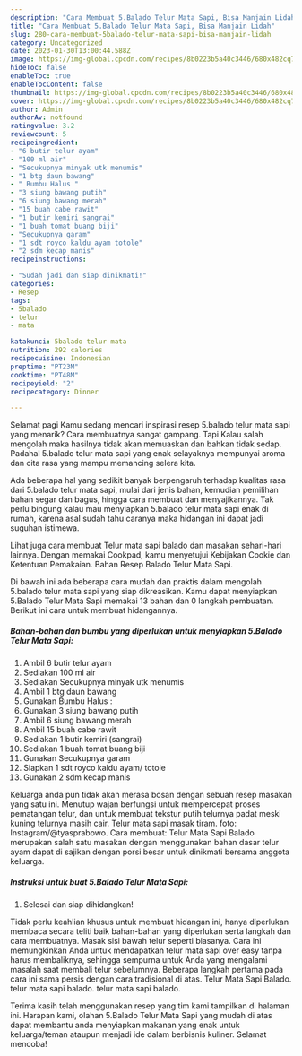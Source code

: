 ```yaml
---
description: "Cara Membuat 5.Balado Telur Mata Sapi, Bisa Manjain Lidah"
title: "Cara Membuat 5.Balado Telur Mata Sapi, Bisa Manjain Lidah"
slug: 280-cara-membuat-5balado-telur-mata-sapi-bisa-manjain-lidah
category: Uncategorized
date: 2023-01-30T13:00:44.588Z
image: https://img-global.cpcdn.com/recipes/8b0223b5a40c3446/680x482cq70/5balado-telur-mata-sapi-foto-resep-utama.jpg
hideToc: false
enableToc: true
enableTocContent: false
thumbnail: https://img-global.cpcdn.com/recipes/8b0223b5a40c3446/680x482cq70/5balado-telur-mata-sapi-foto-resep-utama.jpg
cover: https://img-global.cpcdn.com/recipes/8b0223b5a40c3446/680x482cq70/5balado-telur-mata-sapi-foto-resep-utama.jpg
author: Admin
authorAv: notfound
ratingvalue: 3.2
reviewcount: 5
recipeingredient:
- "6 butir telur ayam"
- "100 ml air"
- "Secukupnya minyak utk menumis"
- "1 btg daun bawang"
- " Bumbu Halus "
- "3 siung bawang putih"
- "6 siung bawang merah"
- "15 buah cabe rawit"
- "1 butir kemiri sangrai"
- "1 buah tomat buang biji"
- "Secukupnya garam"
- "1 sdt royco kaldu ayam totole"
- "2 sdm kecap manis"
recipeinstructions:

- "Sudah jadi dan siap dinikmati!"
categories:
- Resep
tags:
- 5balado
- telur
- mata

katakunci: 5balado telur mata 
nutrition: 292 calories
recipecuisine: Indonesian
preptime: "PT23M"
cooktime: "PT48M"
recipeyield: "2"
recipecategory: Dinner

---
```



Selamat pagi Kamu sedang mencari inspirasi resep 5.balado telur mata sapi yang menarik? Cara membuatnya sangat gampang. Tapi Kalau salah mengolah maka hasilnya tidak akan memuaskan dan bahkan tidak sedap. Padahal 5.balado telur mata sapi yang enak selayaknya mempunyai aroma dan cita rasa yang mampu memancing selera kita.


Ada beberapa hal yang sedikit banyak berpengaruh terhadap kualitas rasa dari 5.balado telur mata sapi, mulai dari jenis bahan, kemudian pemilihan bahan segar dan bagus, hingga cara membuat dan menyajikannya. Tak perlu bingung kalau mau menyiapkan 5.balado telur mata sapi enak di rumah, karena asal sudah tahu caranya maka hidangan ini dapat jadi suguhan istimewa.

Lihat juga cara membuat Telur mata sapi balado dan masakan sehari-hari lainnya. Dengan memakai Cookpad, kamu menyetujui Kebijakan Cookie dan Ketentuan Pemakaian. Bahan Resep Balado Telur Mata Sapi.


Di bawah ini ada beberapa cara mudah dan praktis dalam mengolah 5.balado telur mata sapi yang siap dikreasikan. Kamu dapat menyiapkan 5.Balado Telur Mata Sapi memakai 13 bahan dan 0 langkah pembuatan. Berikut ini cara untuk membuat hidangannya.

<!--inarticleads1-->

##### Bahan-bahan dan bumbu yang diperlukan untuk menyiapkan 5.Balado Telur Mata Sapi:

1. Ambil 6 butir telur ayam
1. Sediakan 100 ml air
1. Sediakan Secukupnya minyak utk menumis
1. Ambil 1 btg daun bawang
1. Gunakan  Bumbu Halus :
1. Gunakan 3 siung bawang putih
1. Ambil 6 siung bawang merah
1. Ambil 15 buah cabe rawit
1. Sediakan 1 butir kemiri (sangrai)
1. Sediakan 1 buah tomat buang biji
1. Gunakan Secukupnya garam
1. Siapkan 1 sdt royco kaldu ayam/ totole
1. Gunakan 2 sdm kecap manis


Keluarga anda pun tidak akan merasa bosan dengan sebuah resep masakan yang satu ini. Menutup wajan berfungsi untuk mempercepat proses pematangan telur, dan untuk membuat tekstur putih telurnya padat meski kuning telurnya masih cair. Telur mata sapi masak tiram. foto: Instagram/@tyasprabowo. Cara membuat: Telur Mata Sapi Balado merupakan salah satu masakan dengan menggunakan bahan dasar telur ayam dapat di sajikan dengan porsi besar untuk dinikmati bersama anggota keluarga. 

<!--inarticleads2-->

##### Instruksi untuk buat 5.Balado Telur Mata Sapi:


1. Selesai dan siap dihidangkan!

Tidak perlu keahlian khusus untuk membuat hidangan ini, hanya diperlukan membaca secara teliti baik bahan-bahan yang diperlukan serta langkah dan cara membuatnya. Masak sisi bawah telur seperti biasanya. Cara ini memungkinkan Anda untuk mendapatkan telur mata sapi over easy tanpa harus membaliknya, sehingga sempurna untuk Anda yang mengalami masalah saat membali telur sebelumnya. Beberapa langkah pertama pada cara ini sama persis dengan cara tradisional di atas. Telur Mata Sapi Balado. telur mata sapi balado. telur mata sapi balado. 

Terima kasih telah menggunakan resep yang tim kami tampilkan di halaman ini. Harapan kami, olahan 5.Balado Telur Mata Sapi yang mudah di atas dapat membantu anda menyiapkan makanan yang enak untuk keluarga/teman ataupun menjadi ide dalam berbisnis kuliner. Selamat mencoba!
